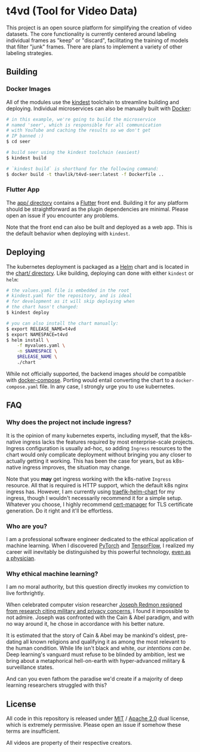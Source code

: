 # t4vd (Tool for Video Data)
This project is an open source platform for simplifying the creation of video datasets. The core functionality is currently centered around labeling individual frames as "keep" or "discard", facilitating the training of models that filter "junk" frames. There are plans to implement a variety of other labeling strategies.

## Building
### Docker Images
All of the modules use the [kindest](https://github.com/midcontinentcontrols/kindest/) toolchain to streamline building and deploying. Individual microservices can also be manually built with [Docker](https://www.docker.com/):

```bash
# in this example, we're going to build the microservice
# named 'seer', which is responsible for all communication
# with YouTube and caching the results so we don't get
# IP banned :)
$ cd seer

# build seer using the kindest toolchain (easiest)
$ kindest build

# `kindest build` is shorthand for the following command:
$ docker build -t thavlik/t4vd-seer:latest -f Dockerfile ..
```

### Flutter App
The [app/ directory](app/) contains a [Flutter](https://github.com/flutter/flutter) front end. Building it for any platform should be straightforward as the plugin dependencies are minimal. Please open an issue if you encounter any problems.

Note that the front end can also be built and deployed as a web app. This is the default behavior when deploying with `kindest`.

## Deploying
The kubernetes deployment is packaged as a [Helm](https://helm.sh/) chart and is located in the [chart/ directory](chart/). Like building, deploying can done with either `kindest` or `helm`:

```bash
# the values.yaml file is embedded in the root
# kindest.yaml for the repository, and is ideal
# for development as it will skip deploying when
# the chart hasn't changed:
$ kindest deploy

# you can also install the chart manually:
$ export RELEASE_NAME=t4vd
$ export NAMESPACE=t4vd
$ helm install \
    -f myvalues.yaml \
    -n $NAMESPACE \
    $RELEASE_NAME \
    ./chart
```

While not officially supported, the backend images *should* be compatible with [docker-compose](https://docs.docker.com/compose/). Porting would entail converting the chart to a `docker-compose.yaml` file. In any case, I strongly urge you to use kubernetes.

## FAQ
### Why does the project not include ingress?
It is the opinion of many kubernetes experts, including myself, that the k8s-native ingress lacks the features required by most enterprise-scale projects. Ingress configuration is usually ad-hoc, so adding `Ingress` resources to the chart would only complicate deployment without bringing you any closer to actually getting it working. This has been the case for years, but as k8s-native ingress improves, the situation may change.

Note that you **may** get ingress working with the k8s-native `Ingress` resource. All that is required is HTTP support, which the default k8s nginx ingress has. However, I am currently using [traefik-helm-chart](https://github.com/traefik/traefik-helm-chart) for my ingress, though I wouldn't necessarily recommend it for a simple setup. Whatever you choose, I highly recommend [cert-manager](https://cert-manager.io/) for TLS certificate generation. Do it right and it'll be effortless.

### Who are you?
I am a professional software engineer dedicated to the ethical application of machine learning. When I discovered [PyTorch](https://pytorch.org/) and [TensorFlow](https://www.tensorflow.org/), I realized my career will inevitably be distinguished by this powerful technology, [even as a physician](https://github.com/thavlik/machine-learning-portfolio).

### Why ethical machine learning?
I am no moral authority, but this question directly invokes my conviction to live forthrightly.

When celebrated computer vision researcher [Joseph Redmon resigned from research citing military and privacy concerns](https://twitter.com/pjreddie/status/1230524770350817280?lang=en), I found it impossible to not admire. Joseph was confronted with the Cain & Abel paradigm, and with no way around it, he chose in accordance with his better nature. 

It is estimated that the story of Cain & Abel may be mankind's oldest, pre-dating all known religions and qualifying it as among the most relevant to the human condition. While life isn't black and white, *our intentions can be*. Deep learning's vanguard must refuse to be blinded by ambition, lest we bring about a metaphorical hell-on-earth with hyper-advanced military & surveillance states.

And can you even fathom the paradise we'd create if a majority of deep learning researchers struggled with this?

## License
All code in this repository is released under [MIT](LICENSE-MIT) / [Apache 2.0](LICENSE-Apache) dual license, which is extremely permissive. Please open an issue if somehow these terms are insufficient.

All videos are property of their respective creators.
